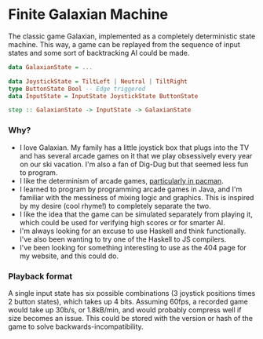 # Finite Galaxian Machine

The classic game Galaxian, implemented as a completely deterministic state machine. This way, a game can be replayed from the sequence of input states and some sort of backtracking AI could be made.

```haskell
data GalaxianState = ...

data JoystickState = TiltLeft | Neutral | TiltRight
type ButtonState Bool -- Edge triggered
data InputState = InputState JoystickState ButtonState

step :: GalaxianState -> InputState -> GalaxianState
```

### Why?

* I love Galaxian. My family has a little joystick box that plugs into the TV and has several arcade games on it that we play obsessively every year on our ski vacation. I'm also a fan of Dig-Dug but that seemed less fun to program.
* I like the determinism of arcade games, [particularly in pacman](http://www.mameworld.info/net/pacman/patterns.html).
* I learned to program by programming arcade games in Java, and I'm familiar with the messiness of mixing logic and graphics. This is inspired by my desire (cool rhyme!) to completely separate the two.
* I like the idea that the game can be simulated separately from playing it, which could be used for verifying high scores or for smarter AI.
* I'm always looking for an excuse to use Haskell and think functionally. I've also been wanting to try one of the Haskell to JS compilers.
* I've been looking for something interesting to use as the 404 page for my website, and this could do.

### Playback format

A single input state has six possible combinations (3 joystick positions times 2 button states), which takes up 4 bits. Assuming 60fps, a recorded game would take up 30b/s, or 1.8kB/min, and would probably compress well if size becomes an issue. This could be stored with the version or hash of the game to solve backwards-incompatibility.